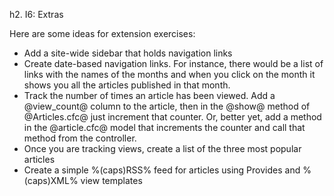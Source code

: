 h2. I6: Extras

Here are some ideas for extension exercises:

-   Add a site-wide sidebar that holds navigation links
-   Create date-based navigation links. For instance, there would
    be a list of links with the names of the months and when you click
    on the month it shows you all the articles published in that month.
-   Track the number of times an article has been viewed. Add a
    @view\_count@ column to the article, then in the @show@ method of
    @Articles.cfc@ just increment that counter. Or, better yet, add a
    method in the @article.cfc@ model that increments the counter and
    call that method from the controller.
-   Once you are tracking views, create a list of the three most
    popular articles
-   Create a simple %(caps)RSS% feed for articles using Provides
    and %(caps)XML% view templates




